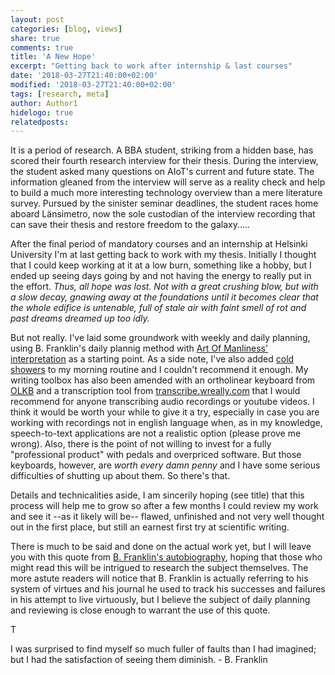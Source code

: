 ```yaml
---
layout: post
categories: [blog, views]
share: true
comments: true
title: 'A New Hope'
excerpt: "Getting back to work after internship & last courses"
date: '2018-03-27T21:40:00+02:00'
modified: '2018-03-27T21:40:00+02:00'
tags: [research, meta]
author: Author1
hidelogo: true
relatedposts:
---
```


<div class="blockquote">It is a period of research. A BBA student, striking from a hidden base, has scored their fourth research interview for their thesis. During the interview, the student asked many questions on AIoT's current and future state. The information gleaned from the interview will serve as a reality check and help to build a much more interesting technology overview than a mere literature survey. Pursued by the sinister seminar deadlines, the student races home aboard Länsimetro, now the sole custodian of the interview recording that can save their thesis and restore freedom to the galaxy.....</div>

After the final period of mandatory courses and an internship at Helsinki University I'm at last getting back to work with my thesis. Initially I thought that I could keep working at it at a low burn, something like a hobby, but I ended up seeing days going by and not having the energy to really put in the effort. *Thus, all hope was lost. Not with a great crushing blow, but with a slow decay, gnawing away at the foundations until it becomes clear that the whole edifice is untenable, full of stale air with faint smell of rot and past dreams dreamed up too idly.*

But not really. I've laid some groundwork with weekly and daily planning, using B. Franklin's daily plannig method with [Art Of Manliness' interpretation](https://www.artofmanliness.com/2012/08/05/weekly-plan/) as a starting point. As a side note, I've also added [cold showers](https://www.artofmanliness.com/2014/07/21/the-health-benefits-of-cold-showers-video/) to my morning routine and I couldn't recommend it enough. My writing toolbox has also been amended with an ortholinear keyboard from [OLKB](https://olkb.com) and a transcription tool from [transcribe.wreally.com](https://transcribe.wreally.com) that I would recommend for anyone transcribing audio recordings or youtube videos. I think it would be worth your while to give it a try, especially in case you are working with recordings not in english language when, as in my knowledge, speech-to-text applications are not a realistic option (please prove me wrong). Also, there is the point of not willing to invest for a fully "professional product" with pedals and overpriced software. But those keyboards, however, are *worth every damn penny* and I have some serious difficulties of shutting up about them. So there's that.

Details and technicalities aside, I am sincerily hoping (see title) that this process will help me to grow so after a few months I could review my work and see it --as it likely will be-- flawed, unfinished and not very well thought out in the first place, but still an earnest first try at scientific writing.

There is much to be said and done on the actual work yet, but I will leave you with this quote from [B. Franklin's autobiography](http://www.ushistory.org/franklin/autobiography/page41.htm), hoping that those who might read this will be intrigued to research the subject themselves. The more astute readers will notice that B. Franklin is actually referring to his system of virtues and his journal he used to track his successes and failures in his attempt to live virtuously, but I believe the subject of daily planning and reviewing is close enough to warrant the use of this quote.

T

<div class="central-quote">I was surprised to find myself so much fuller of faults than I had imagined; but I had the satisfaction of seeing them diminish. - B. Franklin</div>